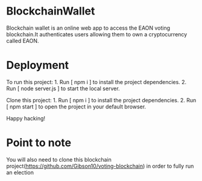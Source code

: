 # BlockchainWallet

Blockchain wallet is an online web app to access the EAON voting blockchain.It authenticates users allowing them to own a cryptocurrency called EAON.

# Deployment
To run this project: 1. Run [ npm i ] to install the project dependencies. 2. Run [ node server.js ] to start the local server.

Clone this project: 1. Run [ npm i ] to install the project dependencies. 2. Run [ npm start ] to open the project in your default browser.

Happy hacking!


# Point to note
You will also need to clone this blockchain project(https://github.com/Gibson10/voting-blockchain) in order to fully run an election
